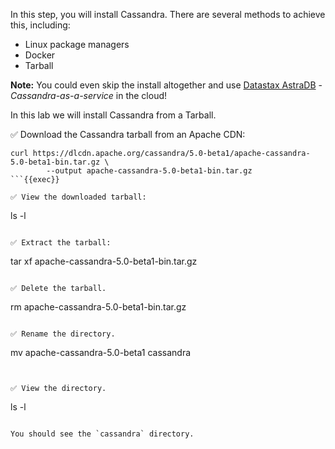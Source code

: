 In this step, you will install Cassandra. There are several methods to achieve this, including:

- Linux package managers
- Docker
- Tarball

**Note:** You could even skip the install altogether and use [Datastax AstraDB](https://www.datastax.com/products/datastax-astra) - *Cassandra-as-a-service* in the cloud! 

In this lab we will install Cassandra from a Tarball.

✅ Download the Cassandra tarball from an Apache CDN:
```
curl https://dlcdn.apache.org/cassandra/5.0-beta1/apache-cassandra-5.0-beta1-bin.tar.gz \
        --output apache-cassandra-5.0-beta1-bin.tar.gz
```{{exec}}

✅ View the downloaded tarball:
```
ls -l
```{{exec}}

✅ Extract the tarball:
```
tar xf apache-cassandra-5.0-beta1-bin.tar.gz
```{{exec}}

✅ Delete the tarball.
```
rm apache-cassandra-5.0-beta1-bin.tar.gz
```{{exec}}

✅ Rename the directory.
```
mv apache-cassandra-5.0-beta1 cassandra
```{{exec}}


✅ View the directory.
```
ls -l
```{{exec}}

You should see the `cassandra` directory.
